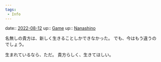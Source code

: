 ```yaml
---
tags:
 - Info
---
```


date:: [2022-08-12](Daily_Note/2022-08-12.md)
up:: [Game](../Bar/Novel/Topics/Game.md)
up:: [Nanashino](../Bar/Novel/Nacaria/Nanashino.md)

名無しの貴方は、新しく生きることしかできなかった。
でも、今はもう違うのでしょう。

生まれているなら、ただ。
貴方らしく、生きてほしい。